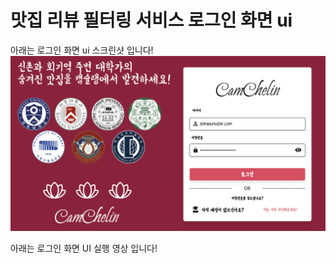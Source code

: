 # 맛집 리뷰 필터링 서비스 로그인 화면 ui

아래는 로그인 화면 ui 스크린샷 입니다!
![alt text](image-1.png)

아래는 로그인 화면 UI 실행 영상 입니다!
